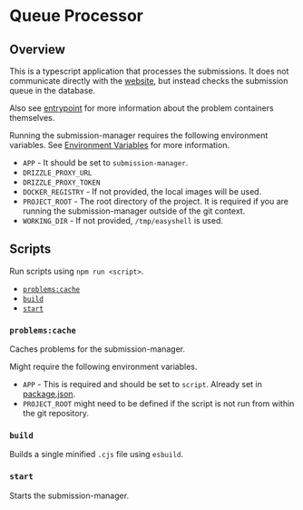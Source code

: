 # Queue Processor

## Overview

This is a typescript application that processes the submissions. It does not communicate directly with the [website](../website/README.md), but instead checks the submission queue in the database.

Also see [entrypoint](../entrypoint/README.md) for more information about the problem containers themselves.

Running the submission-manager requires the following environment variables. See [Environment Variables](../../README.md#environment-variables) for more information.

- `APP` - It should be set to `submission-manager`.
- `DRIZZLE_PROXY_URL`
- `DRIZZLE_PROXY_TOKEN`
- `DOCKER_REGISTRY` - If not provided, the local images will be used.
- `PROJECT_ROOT` - The root directory of the project. It is required if you are running the submission-manager outside of the git context.
- `WORKING_DIR` - If not provided, `/tmp/easyshell` is used.

## Scripts

Run scripts using `npm run <script>`.

- [`problems:cache`](#problemscache)
- [`build`](#build)
- [`start`](#start)

### `problems:cache`

Caches problems for the submission-manager.

Might require the following environment variables.

- `APP` - This is required and should be set to `script`. Already set in [package.json](./package.json).
- `PROJECT_ROOT` might need to be defined if the script is not run from within the git repository.

### `build`

Builds a single minified `.cjs` file using `esbuild`.

### `start`

Starts the submission-manager.
